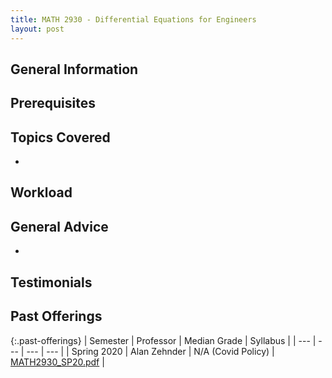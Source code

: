 ```yaml
---
title: MATH 2930 - Differential Equations for Engineers
layout: post
---
```


<link rel="stylesheet" href="../main.css">

## General Information

 

## Prerequisites



## Topics Covered

  - 

## Workload



## General Advice

  - 

## Testimonials



## Past Offerings

{:.past-offerings}
| Semester | Professor | Median Grade | Syllabus |
| --- | --- | --- | --- |
| Spring 2020 | Alan Zehnder | N/A (Covid Policy) | <a href="/syllabi/MATH2930_SP20.pdf">MATH2930_SP20.pdf</a> |
